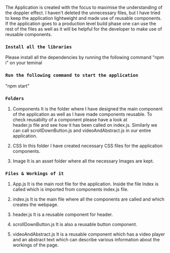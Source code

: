 The Application is created with the focus to maximise the understanding of the doppler effect. I haven't deleted the unnecessary files, but I have tried to keep the application lightweight and made use of reusable components. If the application goes to a production level build phase one can use the rest of the files as well as it will be helpful for the developer to make use of reusable components.

### `Install all the libraries`
Please install all the dependencies by running the following command "npm i" on your teminal 


### `Run the following command to start the application`
"npm start"


### `Folders`
1) Components 
    It is the folder where I have designed the main component of the application as well as I have made components reusable.
   To check reusabilty of a component please have a look at    
   header.js file and see how it has been called on index.js. Similarly we can call scrollDownButton.js and videoAndAbstract.js in our entire application.

2) CSS
    In this folder I have created necessary CSS files for the application components.

3) Image 
    It is an asset folder where all the necessary Images are kept.

### `Files & Workings of it`

1)  App.js
    It is the main root file for the application. Inside the file Index is called which is imported from components index.js file.

2)  index.js
    It is the main file where all the components are called and which creates the webpage.

3) header.js
    It is a reusable component for header.

4) scrollDownButton.js
    It is also a reusable button component.

5) videoAndAbstract.js
    It is a reusable component which has a video player and an abstract text which can describe various information about the workings of the page.



